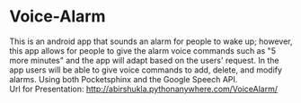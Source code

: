 # Voice-Alarm
This is an android app that sounds an alarm for people to wake up; however, this app allows for people to give the alarm voice commands such as "5 more minutes" and the app will adapt based on the users' request. In the app users will be able to give voice commands to add, delete, and modify alarms. Using both Pocketsphinx and the Google Speech API.<br/>
Url for Presentation: http://abirshukla.pythonanywhere.com/VoiceAlarm/
